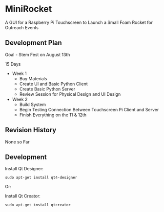 # MiniRocket
A GUI for a Raspberry Pi Touchscreen to Launch a Small Foam Rocket for Outreach Events

## Development Plan

Goal - Stem Fest on August 13th

15 Days

- Week 1
	- Buy Materials
	- Create UI and Basic Python Client
	- Create Basic Python Server
	- Review Session for Physical Design and UI Design
- Week 2
	- Build System
	- Begin Testing Connection Between Touchscreen Pi Client and Server
	- Finish Everything on the 11 & 12th

## Revision History

None so Far

## Development

Install Qt Designer:
	
	sudo apt-get install qt4-designer

Or: 

Install Qt Creator:

	sudo apt-get install qtcreator